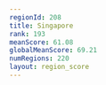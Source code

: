 ```yaml
---
regionId: 208
title: Singapore
rank: 193
meanScore: 61.08
globalMeanScore: 69.21
numRegions: 220
layout: region_score
---
```

